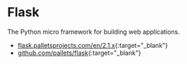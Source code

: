 # Flask

The Python micro framework for building web applications.

- [flask.palletsprojects.com/en/2.1.x](https://flask.palletsprojects.com/en/2.1.x/){:target="_blank"}
- [github.com/pallets/flask](https://github.com/pallets/flask){:target="_blank"}
